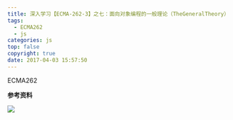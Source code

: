 ```yaml
---
title: 深入学习【ECMA-262-3】之七：面向对象编程的一般理论（TheGeneralTheory）
tags:
  - ECMA262
  - js
categories: js
top: false
copyright: true
date: 2017-04-03 15:57:50
---
```

ECMA262
<!--more-->

**参考资料**
[]()

![](http://static.zhyjor.com/wexin.png)
